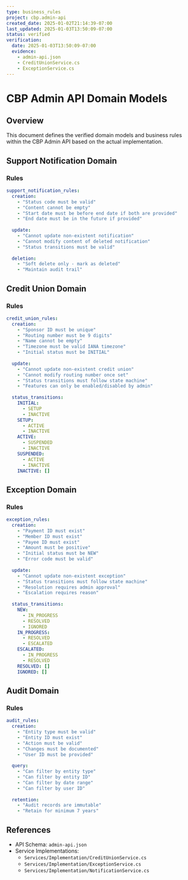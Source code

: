 ```yaml
---
type: business_rules
project: cbp.admin-api
created_date: 2025-01-02T21:14:39-07:00
last_updated: 2025-01-03T13:50:09-07:00
status: verified
verification:
  date: 2025-01-03T13:50:09-07:00
  evidence:
    - admin-api.json
    - CreditUnionService.cs
    - ExceptionService.cs
---
```


# CBP Admin API Domain Models

## Overview

This document defines the verified domain models and business rules within the CBP Admin API based on the actual implementation.

## Support Notification Domain

### Rules

```yaml
support_notification_rules:
  creation:
    - "Status code must be valid"
    - "Content cannot be empty"
    - "Start date must be before end date if both are provided"
    - "End date must be in the future if provided"
  
  update:
    - "Cannot update non-existent notification"
    - "Cannot modify content of deleted notification"
    - "Status transitions must be valid"
  
  deletion:
    - "Soft delete only - mark as deleted"
    - "Maintain audit trail"
```

## Credit Union Domain

### Rules

```yaml
credit_union_rules:
  creation:
    - "Sponsor ID must be unique"
    - "Routing number must be 9 digits"
    - "Name cannot be empty"
    - "Timezone must be valid IANA timezone"
    - "Initial status must be INITIAL"
  
  update:
    - "Cannot update non-existent credit union"
    - "Cannot modify routing number once set"
    - "Status transitions must follow state machine"
    - "Features can only be enabled/disabled by admin"
  
  status_transitions:
    INITIAL:
      - SETUP
      - INACTIVE
    SETUP:
      - ACTIVE
      - INACTIVE
    ACTIVE:
      - SUSPENDED
      - INACTIVE
    SUSPENDED:
      - ACTIVE
      - INACTIVE
    INACTIVE: []
```

## Exception Domain

### Rules

```yaml
exception_rules:
  creation:
    - "Payment ID must exist"
    - "Member ID must exist"
    - "Payee ID must exist"
    - "Amount must be positive"
    - "Initial status must be NEW"
    - "Error code must be valid"
  
  update:
    - "Cannot update non-existent exception"
    - "Status transitions must follow state machine"
    - "Resolution requires admin approval"
    - "Escalation requires reason"
  
  status_transitions:
    NEW:
      - IN_PROGRESS
      - RESOLVED
      - IGNORED
    IN_PROGRESS:
      - RESOLVED
      - ESCALATED
    ESCALATED:
      - IN_PROGRESS
      - RESOLVED
    RESOLVED: []
    IGNORED: []
```

## Audit Domain

### Rules

```yaml
audit_rules:
  creation:
    - "Entity type must be valid"
    - "Entity ID must exist"
    - "Action must be valid"
    - "Changes must be documented"
    - "User ID must be provided"
  
  query:
    - "Can filter by entity type"
    - "Can filter by entity ID"
    - "Can filter by date range"
    - "Can filter by user ID"
  
  retention:
    - "Audit records are immutable"
    - "Retain for minimum 7 years"
```

## References

- API Schema: `admin-api.json`
- Service Implementations:
  - `Services/Implementation/CreditUnionService.cs`
  - `Services/Implementation/ExceptionService.cs`
  - `Services/Implementation/NotificationService.cs`
